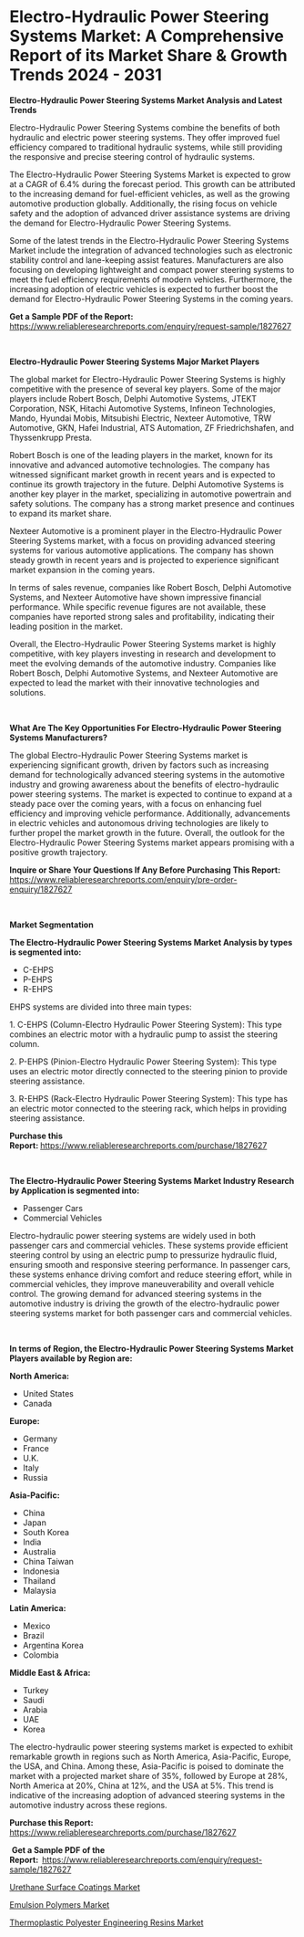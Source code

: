 <p><h1>Electro-Hydraulic Power Steering Systems Market: A Comprehensive Report of its Market Share & Growth Trends 2024 - 2031</h1></p><p><strong>Electro-Hydraulic Power Steering Systems Market Analysis and Latest Trends</strong></p>
<p><p>Electro-Hydraulic Power Steering Systems combine the benefits of both hydraulic and electric power steering systems. They offer improved fuel efficiency compared to traditional hydraulic systems, while still providing the responsive and precise steering control of hydraulic systems.</p><p>The Electro-Hydraulic Power Steering Systems Market is expected to grow at a CAGR of 6.4% during the forecast period. This growth can be attributed to the increasing demand for fuel-efficient vehicles, as well as the growing automotive production globally. Additionally, the rising focus on vehicle safety and the adoption of advanced driver assistance systems are driving the demand for Electro-Hydraulic Power Steering Systems.</p><p>Some of the latest trends in the Electro-Hydraulic Power Steering Systems Market include the integration of advanced technologies such as electronic stability control and lane-keeping assist features. Manufacturers are also focusing on developing lightweight and compact power steering systems to meet the fuel efficiency requirements of modern vehicles. Furthermore, the increasing adoption of electric vehicles is expected to further boost the demand for Electro-Hydraulic Power Steering Systems in the coming years.</p></p>
<p><strong>Get a Sample PDF of the Report:&nbsp;</strong> <a href="https://www.reliableresearchreports.com/enquiry/request-sample/1827627">https://www.reliableresearchreports.com/enquiry/request-sample/1827627</a></p>
<p>&nbsp;</p>
<p><strong>Electro-Hydraulic Power Steering Systems Major Market Players</strong></p>
<p><p>The global market for Electro-Hydraulic Power Steering Systems is highly competitive with the presence of several key players. Some of the major players include Robert Bosch, Delphi Automotive Systems, JTEKT Corporation, NSK, Hitachi Automotive Systems, Infineon Technologies, Mando, Hyundai Mobis, Mitsubishi Electric, Nexteer Automotive, TRW Automotive, GKN, Hafei Industrial, ATS Automation, ZF Friedrichshafen, and Thyssenkrupp Presta.</p><p>Robert Bosch is one of the leading players in the market, known for its innovative and advanced automotive technologies. The company has witnessed significant market growth in recent years and is expected to continue its growth trajectory in the future. Delphi Automotive Systems is another key player in the market, specializing in automotive powertrain and safety solutions. The company has a strong market presence and continues to expand its market share.</p><p>Nexteer Automotive is a prominent player in the Electro-Hydraulic Power Steering Systems market, with a focus on providing advanced steering systems for various automotive applications. The company has shown steady growth in recent years and is projected to experience significant market expansion in the coming years.</p><p>In terms of sales revenue, companies like Robert Bosch, Delphi Automotive Systems, and Nexteer Automotive have shown impressive financial performance. While specific revenue figures are not available, these companies have reported strong sales and profitability, indicating their leading position in the market.</p><p>Overall, the Electro-Hydraulic Power Steering Systems market is highly competitive, with key players investing in research and development to meet the evolving demands of the automotive industry. Companies like Robert Bosch, Delphi Automotive Systems, and Nexteer Automotive are expected to lead the market with their innovative technologies and solutions.</p></p>
<p>&nbsp;</p>
<p><strong>What Are The Key Opportunities For Electro-Hydraulic Power Steering Systems Manufacturers?</strong></p>
<p><p>The global Electro-Hydraulic Power Steering Systems market is experiencing significant growth, driven by factors such as increasing demand for technologically advanced steering systems in the automotive industry and growing awareness about the benefits of electro-hydraulic power steering systems. The market is expected to continue to expand at a steady pace over the coming years, with a focus on enhancing fuel efficiency and improving vehicle performance. Additionally, advancements in electric vehicles and autonomous driving technologies are likely to further propel the market growth in the future. Overall, the outlook for the Electro-Hydraulic Power Steering Systems market appears promising with a positive growth trajectory.</p></p>
<p><strong>Inquire or Share Your Questions If Any Before Purchasing This Report:</strong> <a href="https://www.reliableresearchreports.com/enquiry/pre-order-enquiry/1827627">https://www.reliableresearchreports.com/enquiry/pre-order-enquiry/1827627</a></p>
<p>&nbsp;</p>
<p><strong>Market Segmentation</strong></p>
<p><strong>The Electro-Hydraulic Power Steering Systems Market Analysis by types is segmented into:</strong></p>
<p><ul><li>C-EHPS</li><li>P-EHPS</li><li>R-EHPS</li></ul></p>
<p><p>EHPS systems are divided into three main types:</p><p>1. C-EHPS (Column-Electro Hydraulic Power Steering System): This type combines an electric motor with a hydraulic pump to assist the steering column.</p><p>2. P-EHPS (Pinion-Electro Hydraulic Power Steering System): This type uses an electric motor directly connected to the steering pinion to provide steering assistance.</p><p>3. R-EHPS (Rack-Electro Hydraulic Power Steering System): This type has an electric motor connected to the steering rack, which helps in providing steering assistance.</p></p>
<p><strong>Purchase this Report:&nbsp;</strong><a href="https://www.reliableresearchreports.com/purchase/1827627">https://www.reliableresearchreports.com/purchase/1827627</a></p>
<p>&nbsp;</p>
<p><strong>The Electro-Hydraulic Power Steering Systems Market Industry Research by Application is segmented into:</strong></p>
<p><ul><li>Passenger Cars</li><li>Commercial Vehicles</li></ul></p>
<p><p>Electro-hydraulic power steering systems are widely used in both passenger cars and commercial vehicles. These systems provide efficient steering control by using an electric pump to pressurize hydraulic fluid, ensuring smooth and responsive steering performance. In passenger cars, these systems enhance driving comfort and reduce steering effort, while in commercial vehicles, they improve maneuverability and overall vehicle control. The growing demand for advanced steering systems in the automotive industry is driving the growth of the electro-hydraulic power steering systems market for both passenger cars and commercial vehicles.</p></p>
<p>&nbsp;</p>
<p><strong>In terms of Region, the Electro-Hydraulic Power Steering Systems Market Players available by Region are:</strong></p>
<p>
    <p> <strong> North America: </strong>
        <ul>
            <li>United States</li>
            <li>Canada</li>
        </ul>
        </p> 
    <p> <strong> Europe: </strong>
        <ul>
            <li>Germany</li>
            <li>France</li>
            <li>U.K.</li>
            <li>Italy</li>
            <li>Russia</li>
        </ul>
        </p> 
    <p> <strong> Asia-Pacific: </strong>
        <ul>
            <li>China</li>
            <li>Japan</li>
            <li>South Korea</li>
            <li>India</li>
            <li>Australia</li>
            <li>China Taiwan</li>
            <li>Indonesia</li>
            <li>Thailand</li>
            <li>Malaysia</li>
        </ul>
        </p> 
    <p> <strong> Latin America: </strong>
        <ul>
            <li>Mexico</li>
            <li>Brazil</li>
            <li>Argentina Korea</li>
            <li>Colombia</li>
        </ul>
        </p> 
    <p> <strong> Middle East & Africa: </strong>
        <ul>
            <li>Turkey</li>
            <li>Saudi</li>
            <li>Arabia</li>
            <li>UAE</li>
            <li>Korea</li>
        </ul>
    </p>
    </p>
<p><p>The electro-hydraulic power steering systems market is expected to exhibit remarkable growth in regions such as North America, Asia-Pacific, Europe, the USA, and China. Among these, Asia-Pacific is poised to dominate the market with a projected market share of 35%, followed by Europe at 28%, North America at 20%, China at 12%, and the USA at 5%. This trend is indicative of the increasing adoption of advanced steering systems in the automotive industry across these regions.</p></p>
<p><strong>Purchase this Report: </strong><a href="https://www.reliableresearchreports.com/purchase/1827627">https://www.reliableresearchreports.com/purchase/1827627</a></p>
<p>&nbsp;<strong>Get a Sample PDF of the Report:&nbsp;&nbsp;</strong><a href="https://www.reliableresearchreports.com/enquiry/request-sample/1827627">https://www.reliableresearchreports.com/enquiry/request-sample/1827627</a></p>
<p><strong></strong></p>
<p><p><a href="https://view.publitas.com/reportprime-1/urethane-surface-coatings-market-growth-market-trends-covid-19-impact-and-forecasts-for-period-from-2023-2030/">Urethane Surface Coatings Market</a></p><p><a href="https://view.publitas.com/reportprime-1/emulsion-polymers-market-size-share-trends-analysis-report-by-material-by-type-by-end-user-by-region-and-segment-forecasts-2023-2030/">Emulsion Polymers Market</a></p><p><a href="https://view.publitas.com/reportprime-1/thermoplastic-polyester-engineering-resins-market-centers-on-aspects-such-as-market-growth-market-share-market-opportunity-and-projected-forecasts-spanning-from-2023-to-2030/">Thermoplastic Polyester Engineering Resins Market</a></p></p>